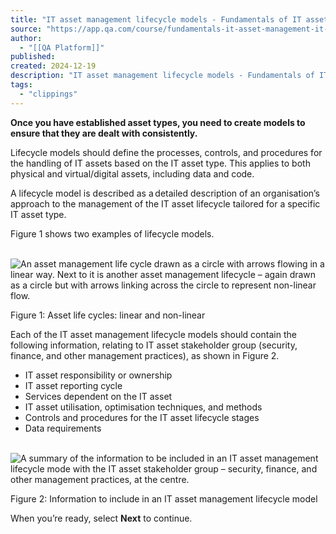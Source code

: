 ```yaml
---
title: "IT asset management lifecycle models - Fundamentals of IT asset management | IT | Lesson | QA Platform"
source: "https://app.qa.com/course/fundamentals-it-asset-management-it-1698/it-asset-management-lifecycle-models/?context_id=13246&context_resource=lp"
author:
  - "[[QA Platform]]"
published:
created: 2024-12-19
description: "IT asset management lifecycle models - Fundamentals of IT asset management | IT | lesson from QA Platform. Start learning today with our digital training solutions."
tags:
  - "clippings"
---
```

**Once you have established asset types, you need to create models to ensure that they are dealt with consistently.** 

Lifecycle models should define the processes, controls, and procedures for the handling of IT assets based on the IT asset type. This applies to both physical and virtual/digital assets, including data and code.    

A lifecycle model is described as a detailed description of an organisation’s approach to the management of the IT asset lifecycle tailored for a specific IT asset type.  

Figure 1 shows two examples of lifecycle models.  

 ![An asset management life cycle drawn as a circle with arrows flowing in a linear way. Next to it is another asset management lifecycle – again drawn as a circle but with arrows linking across the circle to represent non-linear flow.](https://assets.cloudacademy.com/bakery/media/uploads/entity/blobid1-11968759-20c3-46ab-b6ff-c68b432f4d98.png)

Figure 1: Asset life cycles: linear and non\-linear 

Each of the IT asset management lifecycle models should contain the following information, relating to IT asset stakeholder group (security, finance, and other management practices), as shown in Figure 2. 

- IT asset responsibility or ownership
- IT asset reporting cycle
- Services dependent on the IT asset
- IT asset utilisation, optimisation techniques, and methods
- Controls and procedures for the IT asset lifecycle stages
- Data requirements

 ![A summary of the information to be included in an IT asset management lifecycle mode with the IT asset stakeholder group – security, finance, and other management practices, at the centre.](https://assets.cloudacademy.com/bakery/media/uploads/entity/blobid3-be3ff369-545e-49d1-9bbd-405baa273e7e.png)

Figure 2: Information to include in an IT asset management lifecycle model 

When you’re ready, select **Next** to continue.